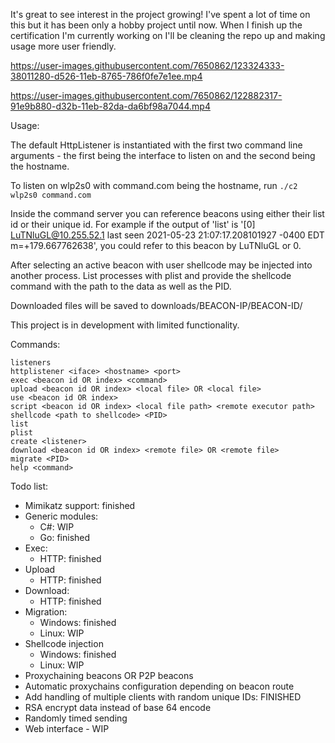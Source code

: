 It's great to see interest in the project growing! I've spent a lot of time on this but it has been only a hobby project until now. When I finish up the certification I'm currently working on I'll be cleaning the repo up and making usage more user friendly. 

https://user-images.githubusercontent.com/7650862/123324333-38011280-d526-11eb-8765-786f0fe7e1ee.mp4

https://user-images.githubusercontent.com/7650862/122882317-91e9b880-d32b-11eb-82da-da6bf98a7044.mp4

Usage:

The default HttpListener is instantiated with the first two command line arguments - the first being the interface to listen on and the second being the hostname.

To listen on wlp2s0 with command.com being the hostname, run
`./c2 wlp2s0 command.com`

Inside the command server you can reference beacons using either their list id or their unique id.
For example if the output of 'list' is '[0] LuTNluGL@10.255.52.1 last seen 2021-05-23 21:07:17.208101927 -0400 EDT m=+179.667762638', you could refer to this beacon by LuTNluGL or 0.

After selecting an active beacon with user shellcode may be injected into another process. List processes with plist and provide the shellcode command with the path to the data as well as the PID.

Downloaded files will be saved to downloads/BEACON-IP/BEACON-ID/

This project is in development with limited functionality.

Commands:

```
listeners 
httplistener <iface> <hostname> <port>
exec <beacon id OR index> <command>
upload <beacon id OR index> <local file> OR <local file>
use <beacon id OR index>
script <beacon id OR index> <local file path> <remote executor path>
shellcode <path to shellcode> <PID>
list 
plist 
create <listener>
download <beacon id OR index> <remote file> OR <remote file>
migrate <PID>
help <command>
```

Todo list:
- Mimikatz support: finished
- Generic modules:
    - C#: WIP
    - Go: finished
- Exec:
    - HTTP: finished
- Upload
    - HTTP: finished
- Download: 
    - HTTP: finished
- Migration:
    - Windows: finished
    - Linux: WIP
- Shellcode injection
    - Windows: finished
    - Linux: WIP
- Proxychaining beacons OR P2P beacons
- Automatic proxychains configuration depending on beacon route
- Add handling of multiple clients with random unique IDs: FINISHED
- RSA encrypt data instead of base 64 encode
- Randomly timed sending
- Web interface - WIP
